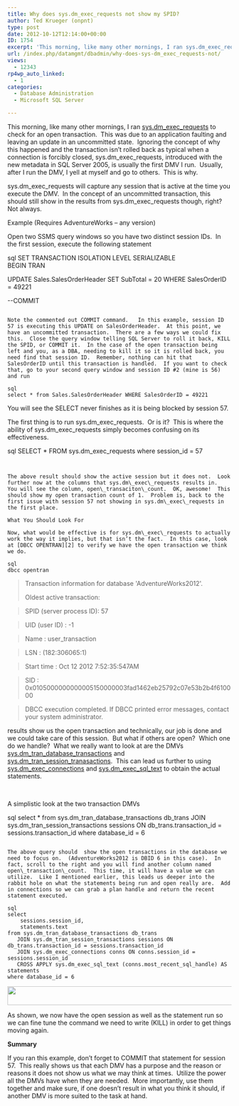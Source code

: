 ```yaml
---
title: Why does sys.dm_exec_requests not show my SPID?
author: Ted Krueger (onpnt)
type: post
date: 2012-10-12T12:14:00+00:00
ID: 1754
excerpt: 'This morning, like many other mornings, I ran sys.dm_exec_requests to check for an open transaction.  This was due to an application faulting and leaving an update in an uncommitted state.  Ignoring the concept of why this happened and the transaction i&hellip;'
url: /index.php/datamgmt/dbadmin/why-does-sys-dm_exec_requests-not/
views:
  - 12343
rp4wp_auto_linked:
  - 1
categories:
  - Database Administration
  - Microsoft SQL Server

---
```

This morning, like many other mornings, I ran [sys.dm\_exec\_requests][1] to check for an open transaction.  This was due to an application faulting and leaving an update in an uncommitted state.  Ignoring the concept of why this happened and the transaction isn’t rolled back as typical when a connection is forcibly closed, sys.dm\_exec\_requests, introduced with the new metadata in SQL Server 2005, is usually the first DMV I run.  Usually, after I run the DMV, I yell at myself and go to others.  This is why.

sys.dm\_exec\_requests will capture any session that is active at the time you execute the DMV.  In the concept of an uncommitted transaction, this should still show in the results from sys.dm\_exec\_requests though, right?  Not always.

Example (Requires AdventureWorks – any version)

Open two SSMS query windows so you have two distinct session IDs.  In the first session, execute the following statement

sql
SET TRANSACTION ISOLATION LEVEL SERIALIZABLE  
BEGIN TRAN  

UPDATE Sales.SalesOrderHeader SET SubTotal = 20 WHERE SalesOrderID = 49221

--COMMIT
```

Note the commented out COMMIT command.   In this example, session ID 57 is executing this UPDATE on SalesOrderHeader.  At this point, we have an uncommitted transaction.  There are a few ways we could fix this.  Close the query window telling SQL Server to roll it back, KILL the SPID, or COMMIT it.  In the case of the open transaction being left and you, as a DBA, needing to kill it so it is rolled back, you need find that session ID.  Remember, nothing can hit that SalesOrderID until this transaction is handled.  If you want to check that, go to your second query window and session ID #2 (mine is 56) and run

sql
select * from Sales.SalesOrderHeader WHERE SalesOrderID = 49221
```


You will see the SELECT never finishes as it is being blocked by session 57.

The first thing is to run sys.dm\_exec\_requests.  Or is it?  This is where the ability of sys.dm\_exec\_requests simply becomes confusing on its effectiveness.

sql
SELECT * FROM sys.dm_exec_requests where session_id = 57
```


The above result should show the active session but it does not.  Look further now at the columns that sys.dm\_exec\_requests results in.  You will see the column, open\_transaciton\_count.  OK, awesome!  This should show my open transaction count of 1.  Problem is, back to the first issue with session 57 not showing in sys.dm\_exec\_requests in the first place.

What You Should Look For

Now, what would be effective is for sys.dm\_exec\_requests to actually work the way it implies, but that isn’t the fact.  In this case, look at [DBCC OPENTRAN][2] to verify we have the open transaction we think we do.

sql
dbcc opentran
```


> Transaction information for database 'AdventureWorks2012'.</p> 
> 
> Oldest active transaction:
      
> SPID (server process ID): 57
      
> UID (user ID) : -1
      
> Name : user_transaction
      
> LSN : (182:306065:1)
      
> Start time : Oct 12 2012 7:52:35:547AM
      
> SID : 0x0105000000000005150000003fad1462eb25792c07e53b2b4f610000
  
> DBCC execution completed. If DBCC printed error messages, contact your system administrator. 

results show us the open transaction and technically, our job is done and we could take care of this session.  But what if others are open?  Which one do we handle?  What we really want to look at are the DMVs [sys.dm\_tran\_database_transactions][3] and [sys.dm\_tran\_session_tranasactions][4].  This can lead us further to using [sys.dm\_exec\_connections][5] and [sys.dm\_exec\_sql_text][6] to obtain the actual statements.

 

A simplistic look at the two transaction DMVs

sql
select * from sys.dm_tran_database_transactions db_trans
   JOIN sys.dm_tran_session_transactions sessions
      ON db_trans.transaction_id = sessions.transaction_id
where database_id = 6
```

The above query should  show the open transactions in the database we need to focus on.  (AdventureWorks2012 is DBID 6 in this case).  In fact, scroll to the right and you will find another column named open\_transaction\_count.  This time, it will have a value we can utilize.  Like I mentioned earlier, this leads us deeper into the rabbit hole on what the statements being run and open really are.  Add in connections so we can grab a plan handle and return the recent statement executed.

sql
select 
	sessions.session_id,
	statements.text    
from sys.dm_tran_database_transactions db_trans
   JOIN sys.dm_tran_session_transactions sessions ON db_trans.transaction_id = sessions.transaction_id
   JOIN sys.dm_exec_connections conns ON conns.session_id = sessions.session_id
   CROSS APPLY sys.dm_exec_sql_text (conns.most_recent_sql_handle) AS statements
where database_id = 6
```

<div class="image_block">
  <a href="/wp-content/uploads/blogs/DataMgmt/exec_1.gif?mtime=1350051238"><img alt="" src="/wp-content/uploads/blogs/DataMgmt/exec_1.gif?mtime=1350051238" width="624" height="42" /></a>
</div>

As shown, we now have the open session as well as the statement run so we can fine tune the command we need to write (KILL) in order to get things moving again.

**Summary**

If you ran this example, don’t forget to COMMIT that statement for session 57.  This really shows us that each DMV has a purpose and the reason or reasons it does not show us what we may think at times.  Utilize the power all the DMVs have when they are needed.  More importantly, use them together and make sure, if one doesn’t result in what you think it should, if another DMV is more suited to the task at hand.

 [1]: http://msdn.microsoft.com/en-us/library/ms177648.aspx
 [2]: http://msdn.microsoft.com/en-us/library/ms182792.aspx
 [3]: http://msdn.microsoft.com/en-us/library/ms186957.aspx
 [4]: http://msdn.microsoft.com/en-us/library/ms188739.aspx
 [5]: http://msdn.microsoft.com/en-us/library/ms181509.aspx
 [6]: http://msdn.microsoft.com/en-us/library/ms181929.aspx